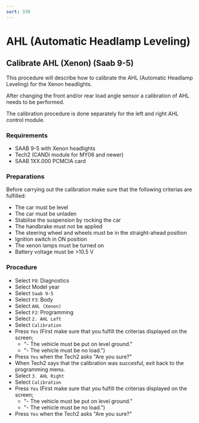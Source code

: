 ```yaml
---
sort: 330
---
```


# AHL (Automatic Headlamp Leveling)

## Calibrate AHL (Xenon) (Saab 9-5)

This procedure will describe how to calibrate the AHL (Automatic Headlamp Leveling) for the Xenon headlights.

After changing the front and/or rear load angle sensor a calibration of AHL needs to be performed.

The calibration procedure is done separately for the left and right AHL control module.

### Requirements

- SAAB 9-5 with Xenon headlights
- Tech2 (CANDi module for MY06 and newer)
- SAAB 1XX.000 PCMCIA card

### Preparations

Before carrying out the calibration make sure that the following criterias are fulfilled:

- The car must be level
- The car must be unladen
- Stabilise the suspension by rocking the car
- The handbrake must not be applied
- The steering wheel and wheels must be in the straight-ahead position
- Ignition switch in ON position
- The xenon lamps must be turned on
- Battery voltage must be >10.5 V

### Procedure

- Select `F0`: Diagnostics
- Select Model year
- Select `Saab 9-5`
- Select `F3`: Body
- Select `AHL (Xenon)`
- Select `F2`: Programming
- Select `2. AHL Left`
- Select `Calibration`
- Press `Yes` (First make sure that you fulfill the criterias displayed on the screen;
  - "- The vehicle must be put on level ground."
  - "- The vehicle must be no load.")
- Press `Yes` when the Tech2 asks "Are you sure?"
- When Tech2 says that the calibration was succesful, exit back to the programming menu.
- Select `3. AHL Right`
- Select `Calibration`
- Press `Yes` (First make sure that you fulfill the criterias displayed on the screen;
  - "- The vehicle must be put on level ground."
  - "- The vehicle must be no load.")
- Press `Yes` when the Tech2 asks "Are you sure?"

